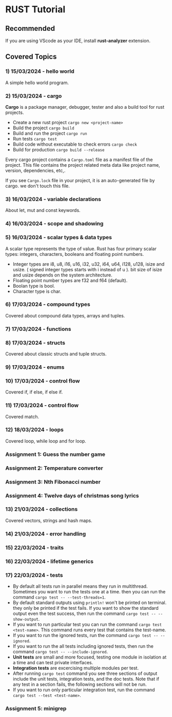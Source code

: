 # RUST Tutorial

## Recommended
If you are using VScode as your IDE, install **rust-analyzer** extension.

## Covered Topics

### 1) 15/03/2024 - hello world
A simple hello world program.

### 2) 15/03/2024 - cargo
**Cargo** is a package manager, debugger, tester and also a build tool for rust projects.

- Create a new rust project ```cargo new <project-name>```
- Build the project ```cargo build```
- Build and run the project ```cargo run```
- Run tests ```cargo test```
- Build code without executable to check errors ```cargo check```
- Build for production ```cargo build --release```

Every cargo project contains a ```Cargo.toml``` file as a manifest file of the project. This file contains the project related meta data like project name, version, dependencies, etc,.

If you see ```Cargo.lock``` file in your project, it is an auto-generated file by cargo. we don't touch this file.

### 3) 16/03/2024 - variable declarations
About let, mut and const keywords.

### 4) 16/03/2024 - scope and shadowing

### 5) 16/03/2024 - scalar types & data types
A scalar type represents the type of value. Rust has four primary scalar types: integers, characters, booleans and floating point numbers.

- Integer types are i8, u8, i16, u16, i32, u32, i64, u64, i128, u128, isize and usize. ( signed integer types starts with i instead of u ). bit size of isize and usize depends on the system architecture.
- Floating point number types are f32 and f64 (default).
- Boolan type is bool.
- Character type is char.

### 6) 17/03/2024 - compound types
Covered about compound data types, arrays and tuples.

### 7) 17/03/2024 - functions

### 8) 17/03/2024 - structs
Covered about classic structs and tuple structs.

### 9) 17/03/2024 - enums

### 10) 17/03/2024 - control flow
Covered if, if else, if else if.

### 11) 17/03/2024 - control flow
Covered match.

### 12) 18/03/2024 - loops
Covered loop, while loop and for loop.

### Assignment 1: Guess the number game

### Assignment 2: Temperature converter

### Assignment 3: Nth Fibonacci number

### Assignment 4: Twelve days of christmas song lyrics

### 13) 21/03/2024 - collections
Covered vectors, strings and hash maps.

### 14) 21/03/2024 - error handling

### 15) 22/03/2024 - traits

### 16) 22/03/2024 - lifetime generics

### 17) 22/03/2024 - tests
- By default all tests run in parallel means they run in multithread. Sometimes you want to run the tests one at a time. then you can run the command ```cargo test -- --test-threads=1```.
- By default standard outputs using ```println!``` won't be printed on terminal. they only be printed if the test fails. If you want to show the standard output even the test success, then run the command ```cargo test -- --show-output```.
- If you want to run particular test you can run the command ```cargo test <test-name>```. This command runs every test that contains the test-name.
- If you want to run the ignored tests, run the command ```cargo test -- --ignored```.
- If you want to run the all tests including ignored tests, then run the command ```cargo test -- --include-ignored```.
- **Unit tests** are small and more focused, testing one module in isolation at a time and can test private interfaces.
- **Integration tests** are excercising multiple modules per test.
- After running ```cargo test``` command you see three sections of output include the unit tests, integration tests, and the doc tests. Note that if any test in a section fails, the following sections will not be run.
- If you want to run only particular integration test, run the command ```cargo test --test <test-name>```.

### Assignment 5: minigrep